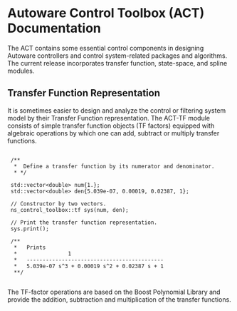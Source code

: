 # Autoware Control Toolbox (ACT) Documentation

The ACT contains some essential control components in designing Autoware controllers and control
system-related packages and algorithms. The current release incorporates transfer function, state-space, and spline
modules.

## Transfer Function Representation

It is sometimes easier to design and analyze the control or filtering system model by their Transfer Function
representation.
The ACT-TF module consists of simple transfer function objects (TF factors) equipped with algebraic operations by which
one can
add,
subtract or multiply transfer functions.

 ```
 
  /**
   *  Define a transfer function by its numerator and denominator.
   * */
   
  std::vector<double> num{1.};
  std::vector<double> den{5.039e-07, 0.00019, 0.02387, 1};

  // Constructor by two vectors.
  ns_control_toolbox::tf sys(num, den);
  
  // Print the transfer function representation.
  sys.print();
  
  /** 
   *   Prints 
   *                1
   *   -------------------------------------------
   *   5.039e-07 s^3 + 0.00019 s^2 + 0.02387 s + 1
   **/
  
```

The TF-factor operations are based on the Boost Polynomial Library and provide the addition, subtraction and
multiplication of the transfer functions. 